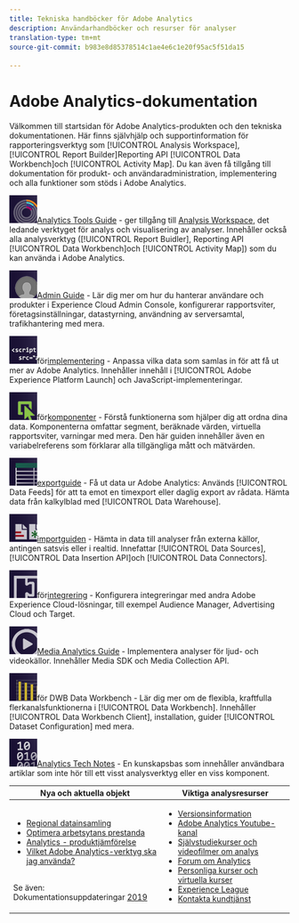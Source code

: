 ```yaml
---
title: Tekniska handböcker för Adobe Analytics
description: Användarhandböcker och resurser för analyser
translation-type: tm+mt
source-git-commit: b983e8d85378514c1ae4e6c1e20f95ac5f51da15

---
```



# Adobe Analytics-dokumentation

Välkommen till startsidan för Adobe Analytics-produkten och den tekniska dokumentationen. Här finns självhjälp och supportinformation för rapporteringsverktyg som [!UICONTROL Analysis Workspace], [!UICONTROL Report Builder]Reporting API [!UICONTROL Data Workbench]och [!UICONTROL Activity Map]. Du kan även få tillgång till dokumentation för produkt- och användaradministration, implementering och alla funktioner som stöds i Adobe Analytics.

[![Tools](assets/analyze_50px.png)](/help/analyze/home.md)[Analytics Tools Guide](/help/analyze/home.md) - ger tillgång till [Analysis Workspace](/help/analyze/analysis-workspace/home.md), det ledande verktyget för analys och visualisering av analyser. Innehåller också alla analysverktyg ([!UICONTROL Report Buidler], Reporting API [!UICONTROL Data Workbench]och [!UICONTROL Activity Map]) som du kan använda i Adobe Analytics.

[![Admin](assets/admin_50px.png)](/help/admin/home.md)[Admin Guide](/help/admin/home.md) - Lär dig mer om hur du hanterar användare och produkter i Experience Cloud Admin Console, konfigurerar rapportsviter, företagsinställningar, datastyrning, användning av serversamtal, trafikhantering med mera.

[![Implementeringshandbok](assets/implement_50px.png)](/help/implement/home.md)för[implementering](/help/implement/home.md) - Anpassa vilka data som samlas in för att få ut mer av Adobe Analytics. Innehåller innehåll i [!UICONTROL Adobe Experience Platform Launch] och JavaScript-implementeringar.

[![Komponenthandbok](assets/components_50px.png)](/help/components/home.md)för[komponenter](/help/components/home.md) - Förstå funktionerna som hjälper dig att ordna dina data. Komponenterna omfattar segment, beräknade värden, virtuella rapportsviter, varningar med mera. Den här guiden innehåller även en variabelreferens som förklarar alla tillgängliga mått och mätvärden.

[![Exportera](assets/export_50px.png)](/help/export/home.md)[exportguide](/help/export/home.md) - Få ut data ur Adobe Analytics: Används [!UICONTROL Data Feeds] för att ta emot en timexport eller daglig export av rådata. Hämta data från kalkylblad med [!UICONTROL Data Warehouse].

[![Importera](assets/import_50px.png)](/help/import/home.md)[importguiden](/help/import/home.md) - Hämta in data till analyser från externa källor, antingen satsvis eller i realtid. Innefattar [!UICONTROL Data Sources], [!UICONTROL Data Insertion API]och [!UICONTROL Data Connectors].

[![Integreringshandbok](assets/integrate_50px.png)](/help/integrate/home.md)för[integrering](/help/integrate/home.md) - Konfigurera integreringar med andra Adobe Experience Cloud-lösningar, till exempel Audience Manager, Advertising Cloud och Target.

[![Media Analytics](assets/media_50px.png)](https://docs.adobe.com/content/help/en/media-analytics/using/media-overview.html)[Media Analytics Guide](https://docs.adobe.com/content/help/en/media-analytics/using/media-overview.html) - Implementera analyser för ljud- och videokällor. Innehåller Media SDK och Media Collection API.

[![Handböcker](assets/workbench_50px.png)](https://docs.adobe.com/content/help/en/data-workbench/using/home.html)för DWB[](https://docs.adobe.com/content/help/en/data-workbench/using/home.html) Data Workbench - Lär dig mer om de flexibla, kraftfulla flerkanalsfunktionerna i [!UICONTROL Data Workbench]. Innehåller [!UICONTROL Data Workbench Client], installation, guider [!UICONTROL Dataset Configuration] med mera.

[![Technotes](assets/technotes_50px.png)](/help/technotes/home.md)[Analytics Tech Notes](/help/technotes/home.md) - En kunskapsbas som innehåller användbara artiklar som inte hör till ett visst analysverktyg eller en viss komponent.

| Nya och aktuella objekt | Viktiga analysresurser |
| --- | --- |
| <ul><li>[Regional datainsamling](/help/technotes/rdc/regional-data-collection.md)</li><li>[Optimera arbetsytans prestanda](/help/analyze/analysis-workspace/optimizing-performance.md)</li><li>[Analytics - produktjämförelse](/help/admin/c-analytics-product-comparison/analytics-product-comparison.md)</li><li>[Vilket Adobe Analytics-verktyg ska jag använda?](/help/admin/c-analytics-product-comparison/which-analytics-tool.md)</li></ul><br> Se även: Dokumentationsuppdateringar [2019](doc-updates.md) | <ul><li> [Versionsinformation](https://marketing.adobe.com/resources/help/en_US/whatsnew/)</li><li> [Adobe Analytics Youtube-kanal](https://www.youtube.com/channel/UC8I6bqCk7gO6YdoMz6W5fvw)</li><li>[Självstudiekurser och videofilmer om analys](https://helpx.adobe.com/analytics/kt/index/analytics-videos.html)</li><li>[Forum om Analytics](https://forums.adobe.com/community/experience-cloud/analytics-cloud/analytics)</li><li>[Personliga kurser och virtuella kurser](https://training.adobe.com/training/courses.html#solution=adobeAnalytics)</li><li>[Experience League](https://landing.adobe.com/experience-league/)</li><li>[Kontakta kundtjänst](https://helpx.adobe.com/support/analytics.html)</li></ul> |

<!-- Keep around for now

## Analytics reporting capabilities

Here is a comprehensive list of and links to all the reporting capabilities in Adobe Analytics.

* [Analysis Workspace](/help/analyze/analysis-workspace/analysis-workspace-features.md)
* [Report Builder](/help/analyze/report-builder/home.md)
* [Data Warehouse](/help/export/data-warehouse/data-warehouse.md)
* [Mobile Services UI](https://docs.adobe.com/content/help/en/mobile-services/using/home.html)
* [Data Workbench](https://docs.adobe.com/content/help/en/data-workbench/using/home.html)
* [Reports & Analytics](/help/analyze/reports-analytics/getting-started.md)
* [Ad Hoc Analysis](/help/analyze/ad-hoc-analysis/adhoc-home.md)

### Analytics feature list

*   [Activity Map](/help/analyze/activity-map/activity-map.md)
*   [Anomaly Detection](/help/analyze/analysis-workspace/virtual-analyst/c-anomaly-detection/statistics-anomaly-detection.md)
*   [Bot filtering](/help/admin/admin/bot-removal/bot-rules.md)
*   [Calculated Metrics](/help/components/c-calcmetrics/cm-overview.md)
*   [Classifications](/help/components/c-classifications2/c-classifications.md)
*   [Cohort Analysis](/help/analyze/analysis-workspace/visualizations/cohort-table/cohort-analysis.md)
*   [Contribution Analysis](/help/analyze/analysis-workspace/virtual-analyst/c-anomaly-detection/anomaly-detection.md)
*   [Data Connectors](https://www.adobeexchange.com/experiencecloud.html)
*   [Data Feeds](/help/export/analytics-data-feed/data-feed-overview.md)   
*   [Data Sources](/help/import/c-data-sources/datasrc-home.md)  
*   [Fallout](/help/analyze/analysis-workspace/visualizations/fallout/fallout-flow.md)
*   [Flow](/help/analyze/analysis-workspace/visualizations/c-flow/flow.md)
*   [Intelligent Alerts](/help/components/c-alerts/intellligent-alerts.md)
*   [Mobile App SDK](https://docs.adobe.com/content/help/en/mobile-services/using/home.html)  
*   [Real-time reporting](/help/components/c-real-time-reporting/realtime.md)
*   [Segmentation](/help/components/c-segmentation/seg-home.md)
*   [Segment Comparison](/help/analyze/analysis-workspace/c-panels/c-segment-comparison/segment-comparison.md)
*   [Video Tracking](https://docs.adobe.com/content/help/en/media-analytics/using/media-overview.html)
*   [Virtual Report Suites](/help/components/vrs/vrs-about.md)

## Contact options

Support delegates can get assisted support via:

**In-Product:**

1.  [Sign in to Adobe Analytics.](https://sc.omniture.com/login/)
2.  Navigate to **Help** > **Customer Care**.

**Phone:** 1-800-497-0335 (US & Canada).

Get [phone numbers for other regions](https://helpx.adobe.com/contact/dma-external/DMACustomeCareRegionalPhoneNumbers.html).

**Email:**

1.  Include [case details](https://helpx.adobe.com/experience-cloud/enterprise-email-support-guidelines.html) to open a ticket via email. 
1.  Send your case to [customercare@adobe.com](mailto:customercare@adobe.com).

Not sure if you're a **support delegate**? Find out if this [user type applies to you](https://helpx.adobe.com/experience-cloud/supported-users.html) and learn about our [enterprise support terms](https://helpx.adobe.com/support/programs/enterprise-support-terms.html).
 -->
